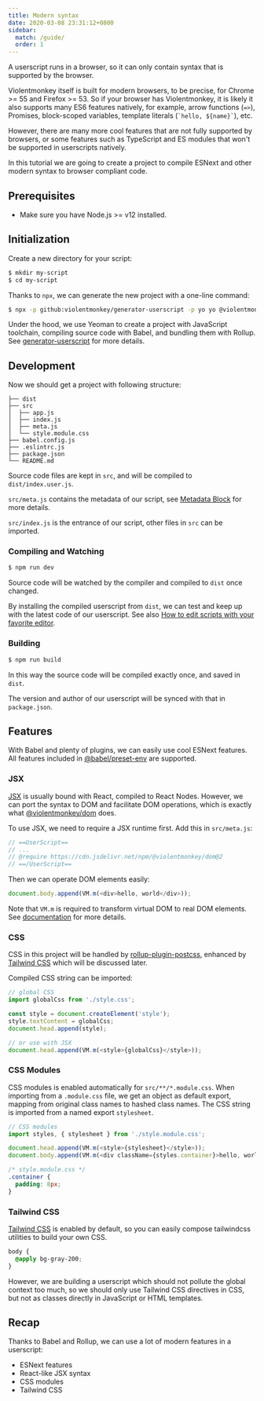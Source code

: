 ```yaml
---
title: Modern syntax
date: 2020-03-08 23:31:12+0800
sidebar:
  match: /guide/
  order: 1
---
```


A userscript runs in a browser, so it can only contain syntax that is supported by the browser.

Violentmonkey itself is built for modern browsers, to be precise, for Chrome >= 55 and Firefox >= 53. So if your browser has Violentmonkey, it is likely it also supports many ES6 features natively, for example, arrow functions (`=>`), Promises, block-scoped variables, template literals (`` `hello, ${name}` ``), etc.

However, there are many more cool features that are not fully supported by browsers, or some features such as TypeScript and ES modules that won't be supported in userscripts natively.

In this tutorial we are going to create a project to compile ESNext and other modern syntax to browser compliant code.

## Prerequisites

- Make sure you have Node.js >= v12 installed.

## Initialization

Create a new directory for your script:

```bash
$ mkdir my-script
$ cd my-script
```

Thanks to `npx`, we can generate the new project with a one-line command:

```bash
$ npx -p github:violentmonkey/generator-userscript -p yo yo @violentmonkey/userscript
```

Under the hood, we use Yeoman to create a project with JavaScript toolchain, compiling source code with Babel, and bundling them with Rollup. See [generator-userscript](https://github.com/violentmonkey/generator-userscript) for more details.

## Development

Now we should get a project with following structure:

```text
├── dist
├── src
│  ├── app.js
│  ├── index.js
│  ├── meta.js
│  └── style.module.css
├── babel.config.js
├── .eslintrc.js
├── package.json
└── README.md
```

Source code files are kept in `src`, and will be compiled to `dist/index.user.js`.

`src/meta.js` contains the metadata of our script, see [Metadata Block](/api/metadata-block/) for more details.

`src/index.js` is the entrance of our script, other files in `src` can be imported.

### Compiling and Watching

```bash
$ npm run dev
```

Source code will be watched by the compiler and compiled to `dist` once changed.

By installing the compiled userscript from `dist`, we can test and keep up with the latest code of our userscript. See also [How to edit scripts with your favorite editor](/posts/how-to-edit-scripts-with-your-favorite-editor/).

### Building

```bash
$ npm run build
```

In this way the source code will be compiled exactly once, and saved in `dist`.

The version and author of our userscript will be synced with that in `package.json`.

## Features

With Babel and plenty of plugins, we can easily use cool ESNext features. All features included in [@babel/preset-env](https://babeljs.io/docs/en/babel-preset-env) are supported.

### JSX

[JSX](https://facebook.github.io/jsx/) is usually bound with React, compiled to React Nodes. However, we can port the syntax to DOM and facilitate DOM operations, which is exactly what [@violentmonkey/dom](https://github.com/violentmonkey/vm-dom) does.

To use JSX, we need to require a JSX runtime first. Add this in `src/meta.js`:

```js {3}
// ==UserScript==
// ...
// @require https://cdn.jsdelivr.net/npm/@violentmonkey/dom@2
// ==/UserScript==
```

Then we can operate DOM elements easily:

```js
document.body.append(VM.m(<div>hello, world</div>));
```

Note that `VM.m` is required to transform virtual DOM to real DOM elements. See [documentation](https://violentmonkey.github.io/vm-dom/) for more details.

### CSS

CSS in this project will be handled by [rollup-plugin-postcss](https://github.com/egoist/rollup-plugin-postcss), enhanced by [Tailwind CSS](https://tailwindcss.com/) which will be discussed later.

Compiled CSS string can be imported:

```js
// global CSS
import globalCss from './style.css';

const style = document.createElement('style');
style.textContent = globalCss;
document.head.append(style);

// or use with JSX
document.head.append(VM.m(<style>{globalCss}</style>));
```

### CSS Modules

CSS modules is enabled automatically for `src/**/*.module.css`. When importing from a `.module.css` file, we get an object as default export, mapping from original class names to hashed class names. The CSS string is imported from a named export `stylesheet`.

```js
// CSS modules
import styles, { stylesheet } from './style.module.css';

document.head.append(VM.m(<style>{stylesheet}</style>));
document.body.append(VM.m(<div className={styles.container}>hello, world</div>));
```

```css
/* style.module.css */
.container {
  padding: 8px;
}
```

### Tailwind CSS

[Tailwind CSS](https://tailwindcss.com/) is enabled by default, so you can easily compose tailwindcss utilities to build your own CSS.

```css
body {
  @apply bg-gray-200;
}
```

However, we are building a userscript which should not pollute the global context too much, so we should only use Tailwind CSS directives in CSS, but not as classes directly in JavaScript or HTML templates.

## Recap

Thanks to Babel and Rollup, we can use a lot of modern features in a userscript:

- ESNext features
- React-like JSX syntax
- CSS modules
- Tailwind CSS
